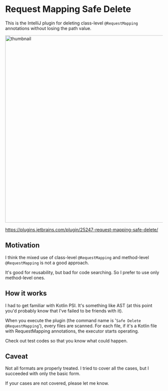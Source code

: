 # Request Mapping Safe Delete

This is the IntelliJ plugin for deleting class-level `@RequestMapping` annotations without losing the path value.

<img width="600" alt="thumbnail" src="https://github.com/user-attachments/assets/98cea9f5-27a8-4454-b592-a98dbffbea33">

https://plugins.jetbrains.com/plugin/25247-request-mapping-safe-delete/

## Motivation

I think the mixed use of class-level `@RequestMapping` and method-level `@RequestMapping` is not a good approach.

It's good for reusability, but bad for code searching. So I prefer to use only method-level ones.

## How it works

I had to get familiar with Kotlin PSI. It's something like AST (at this point you'd probably know that I've failed to be friends with it).

When you execute the plugin (the command name is '`Safe Delete @RequestMapping`'), every files are scanned. For each file, if it's a Kotlin file with RequestMapping annotations, the executor starts operating.

Check out test codes so that you know what could happen.

## Caveat

Not all formats are properly treated. I tried to cover all the cases, but I succeeded with only the basic form.

If your cases are not covered, please let me know.
